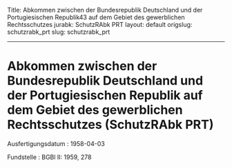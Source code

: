 Title: Abkommen zwischen der Bundesrepublik Deutschland und der Portugiesischen Republik43
  auf dem Gebiet des gewerblichen Rechtsschutzes
jurabk: SchutzRAbk PRT
layout: default
origslug: schutzrabk_prt
slug: schutzrabk_prt

---

# Abkommen zwischen der Bundesrepublik Deutschland und der Portugiesischen Republik auf dem Gebiet des gewerblichen Rechtsschutzes (SchutzRAbk PRT)

Ausfertigungsdatum
:   1958-04-03

Fundstelle
:   BGBl II: 1959, 278

